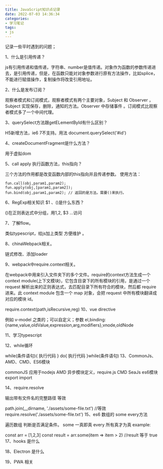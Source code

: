 ```yaml
---
title: JavaScript知识点记录
date: 2022-07-03 14:36:34
categories:
- 学习笔记
tags: 
- js
---
```


记录一些平时遇到的问题；

1、什么是引用传递？

js有引用传递和值传递，字符串、number是值传递。对象作为函数的参数传递进去，是引用传递，但是，在函数只能对对象参数进行原有方法操作，比如splice，不能进行赋值操作，复制操作将改变引用地址。

2、什么是发布订阅？

观察者模式和订阅模式，观察者模式有两个主要对象，Subject 和 Observer ，Subject 实现保存，删除，通知的方法。Observer 中存储事件 。订阅模式比观察者模式多了一个中间代理。

3、querySelect方法跟getELementById有什么区别？

H5新增方法，ie6 7不支持。用法 document.querySelect('#id')

4、createDocumentFragment是什么方法？

用于虚拟dom

5、call apply 执行函数方法，this指向？

三个方法的作用都是改变函数内部的this指向并且传递参数。 使用方法：
```
fun.call(obj,param1,param2);
fun.apply(obj,[param1,param2]);
fun.bind(obj,param1,param2); // 返回的是方法。需要()来执行。
```
6、RegExp相关知识 $1 、()是什么东西？

()在正则表达式中分组，用$1,$2, $3 ...访问

<!-- more -->

7、了解flow。

类似typescript，给js加上类型 方便维护 。

8、chinaWebpack相关。

链式修改、添加loader

9、webpack中require.context相关。

在webpack中用来引入文件夹下的多个文件。require的context方法生成一个 context module(上下文模块)，它包含目录下的所有模块的引用，是通过一个 request 解析出来的正则表达式，去匹配目录下所有符合的模块，然后都 require 进来。此 context module 包含一个 map 对象，会把 request 中所有模块翻译成对应的模块 id。

require.context(path,isRecursive,reg)
10、vue directive

例如 v-model 之类的；可以自定义；参数 el,binding:{name,value,oldValue,expression,arg,modifiers},vnode,oldNode

11、学习typescript

12、while循环

while(条件语句){
    执行代码
}
do{
    执行代码
}while(条件语句)
13、CommonJs、AMD、CMD、ES6模块

commonJS 应用于nodejs AMD 异步模块定义，require.js CMD SeaJs es6模块 export import

14、require.resolve

输出带有文件名的完整路径 等效

path.join(__dirname, './assets/some-file.txt')
//等效
require.resolve('./assets/some-file.txt')
15、es6 数组的 some every方法

遍历数组 判断是否满足条件。 some 一真即真 every 所有真才为真 example:

const arr = [1,2,3]
const result = arr.some(item => item > 2)
//result 等于 true
17、hooks 是什么

18、Electron 是什么

19、PWA 相关
